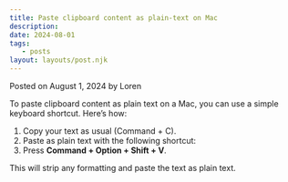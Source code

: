 ```yaml
---
title: Paste clipboard content as plain-text on Mac
description:
date: 2024-08-01
tags:
   - posts
layout: layouts/post.njk
---
```


Posted on August 1, 2024 by Loren

To paste clipboard content as plain text on a Mac, you can use a simple keyboard shortcut. Here’s how:

1. Copy your text as usual (Command + C).
2. Paste as plain text with the following shortcut:
3. Press **Command + Option + Shift + V**.

This will strip any formatting and paste the text as plain text.
